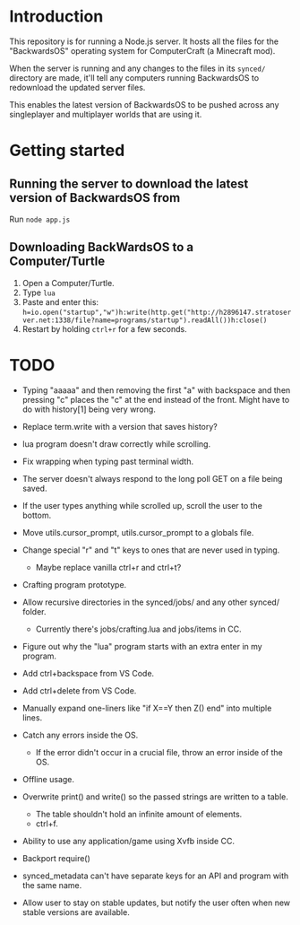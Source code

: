 # Introduction
This repository is for running a Node.js server. It hosts all the files for the "BackwardsOS" operating system for ComputerCraft (a Minecraft mod).

When the server is running and any changes to the files in its `synced/` directory are made, it'll tell any computers running BackwardsOS to redownload the updated server files.

This enables the latest version of BackwardsOS to be pushed across any singleplayer and multiplayer worlds that are using it.

# Getting started

## Running the server to download the latest version of BackwardsOS from

Run `node app.js`

## Downloading BackWardsOS to a Computer/Turtle

1. Open a Computer/Turtle.
2. Type `lua`
3. Paste and enter this:
`h=io.open("startup","w")h:write(http.get("http://h2896147.stratoserver.net:1338/file?name=programs/startup").readAll())h:close()`
4. Restart by holding `ctrl+r` for a few seconds.

# TODO

* Typing "aaaaa" and then removing the first "a" with backspace and then pressing "c" places the "c" at the end instead of the front. Might have to do with history[1] being very wrong.
* Replace term.write with a version that saves history?
* lua program doesn't draw correctly while scrolling.

* Fix wrapping when typing past terminal width.
* The server doesn't always respond to the long poll GET on a file being saved.
* If the user types anything while scrolled up, scroll the user to the bottom.
* Move utils.cursor_prompt, utils.cursor_prompt to a globals file.

* Change special "r" and "t" keys to ones that are never used in typing.
	* Maybe replace vanilla ctrl+r and ctrl+t?
* Crafting program prototype.
* Allow recursive directories in the synced/jobs/ and any other synced/ folder.
	* Currently there's jobs/crafting.lua and jobs/items in CC.
* Figure out why the "lua" program starts with an extra enter in my program.
* Add ctrl+backspace from VS Code.
* Add ctrl+delete from VS Code.
* Manually expand one-liners like "if X==Y then Z() end" into multiple lines.
* Catch any errors inside the OS.
	* If the error didn't occur in a crucial file, throw an error inside of the OS.
* Offline usage.
* Overwrite print() and write() so the passed strings are written to a table.
    * The table shouldn't hold an infinite amount of elements.
    * ctrl+f.
* Ability to use any application/game using Xvfb inside CC.
* Backport require()
* synced_metadata can't have separate keys for an API and program with the same name.
* Allow user to stay on stable updates, but notify the user often when new stable versions are available.
